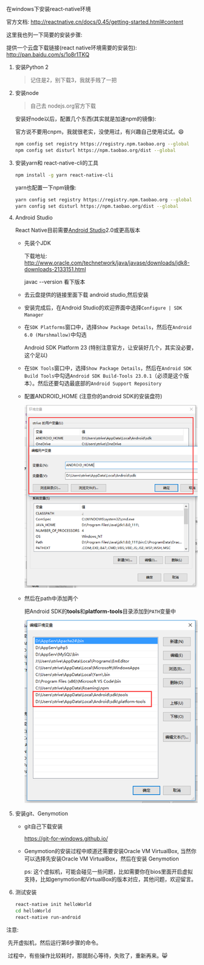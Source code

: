 在windows下安装react-native环境

官方文档: http://reactnative.cn/docs/0.45/getting-started.html#content 

这里我也列一下简要的安装步骤:

提供一个云盘下载链接(react native环境需要的安装包): http://pan.baidu.com/s/1o8r1TKQ

1. 安装Python 2

   > 记住是2，别下载3，我就手贱了一把

2. 安装node

   > 自己去  nodejs.org官方下载

   安装好node以后，配置几个东西(其实就是加速npm的镜像):

   官方说不要用cnpm，我就很老实，没使用过，有兴趣自己使用试试。:smile:

   ```bash
   npm config set registry https://registry.npm.taobao.org --global
   npm config set disturl https://npm.taobao.org/dist --global
   ```

3. 安装yarn和 react-native-cli的工具

   ```bash
   npm install -g yarn react-native-cli
   ```

   yarn也配置一下npm镜像:

   ```bash
   yarn config set registry https://registry.npm.taobao.org --global
   yarn config set disturl https://npm.taobao.org/dist --global
   ```

4. Android  Studio

   React Native目前需要[Android Studio](http://developer.android.com/sdk/index.html)2.0或更高版本

   - 先装个JDK

     下载地址: http://www.oracle.com/technetwork/java/javase/downloads/jdk8-downloads-2133151.html

     javac --version 看下版本

   - 去云盘提供的链接里面下载 android studio,然后安装

   - 安装完成后，在Android Studio的欢迎界面中选择`Configure | SDK Manager`

   - 在`SDK Platforms`窗口中，选择`Show Package Details`，然后在`Android 6.0 (Marshmallow)`中勾选

     Android SDK Platform 23 (特别注意官方，让安装好几个，其实没必要，这个足以)

   - 在`SDK Tools`窗口中，选择`Show Package Details`，然后在`Android SDK Build Tools`中勾选`Android SDK Build-Tools 23.0.1`（必须是这个版本）。然后还要勾选最底部的`Android Support Repository`

   - 配置ANDROID_HOME (注意你的android SDK的安装盘符)

     ![nnnnnnnnnnnnn](article-img/1.png)

   - 然后在path中添加两个

     把Android SDK的**tools**和**platform-tools**目录添加到`PATH`变量中

     ![mmmmmmmmmmm](article-img/2.png)

5. 安装git、Genymotion

   - git自己下载安装

     https://git-for-windows.github.io/

   - Genymotion的安装过程中顺道还需要安装Oracle VM VirtualBox, 当然你可以选择先安装Oracle VM VirtualBox，然后在安装 Genymotion

     ps: 这个虚拟机，可能会碰见一些问题，比如需要你在bios里面开启虚拟支持，比如genymotion和VirtualBox的版本对应，其他问题，欢迎留言。

6. 测试安装

   ```bash
   react-native init helloWorld
   cd helloWorld
   react-native run-android
   ```

注意: 

​	先开虚拟机，然后运行第6步骤的命令。

​	过程中，有些操作比较耗时，那就耐心等待，失败了，重新再来。:smile_cat: